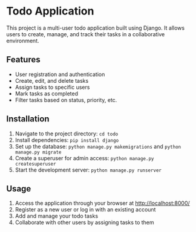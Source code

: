 #  Todo Application

This project is a multi-user todo application built using Django. It allows users to create, manage, and track their tasks in a collaborative environment.

## Features

- User registration and authentication
- Create, edit, and delete tasks
- Assign tasks to specific users
- Mark tasks as completed
- Filter tasks based on status, priority, etc.

## Installation

1. Navigate to the project directory: `cd todo`
2. Install dependencies: `pip install django`
3. Set up the database: `python manage.py makemigrations` and `python manage.py migrate`
4. Create a superuser for admin access: `python manage.py createsuperuser`
5. Start the development server: `python manage.py runserver`

## Usage

1. Access the application through your browser at [http://localhost:8000/](http://localhost:8000/)
2. Register as a new user or log in with an existing account
3. Add and manage your todo tasks
4. Collaborate with other users by assigning tasks to them

